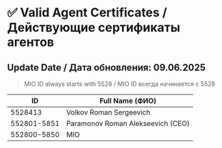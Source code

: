 # ✅ Valid Agent Certificates / Действующие сертификаты агентов

## Update Date / Дата обновления: 09.06.2025
> MIO ID always starts with 5528 / MIO ID всегда начинается с 5528

| ID          | Full Name (ФИО)                      |
|-------------|--------------------------------------|
| 5528413     | Volkov Roman Sergeevich              |
| 552801-5851 | Paramonov Roman Alekseevich (CEO)    |
| 552800-5850 | MIO                                  |
